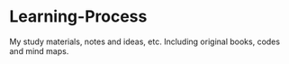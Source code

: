 # Learning-Process
My study materials, notes and ideas, etc.  Including original books, codes and mind maps.
